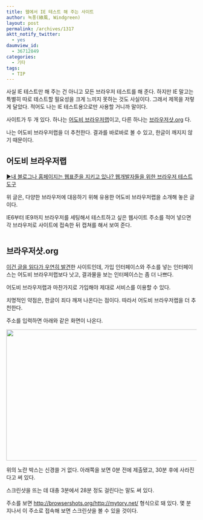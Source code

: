 ```yaml
---
title: 웹에서 IE 테스트 해 주는 사이트
author: 녹풍(綠風, Windgreen)
layout: post
permalink: /archives/1317
aktt_notify_twitter:
  - yes
daumview_id:
  - 36712849
categories:
  - 기타
tags:
  - TIP
---
```

사실 IE 테스트만 해 주는 건 아니고 모든 브라우저 테스트를 해 준다. 하지만 IE 말고는 특별히 따로 테스트할 필요성을 크게 느끼지 못하는 것도 사실이다. 그래서 제목을 저렇게 달았다. 적어도 나는 IE 테스트용으로만 사용할 거니까 말이다.

사이트가 두 개 있다. 하나는 [어도비 브라우저랩][1]이고, 다른 하나는 [브라우저샷.org][2] 다.

나는 어도비 브라우저랩을 더 추천한다. 결과를 바로바로 볼 수 있고, 한글이 깨지지 않기 때문이다.

## 어도비 브라우저랩

[▶내 블로그나 홈페이지는 웹표준을 지키고 있나? 웹개발자들을 위한 브라우저 테스트 도구][3]

위 글은, 다양한 브라우저에 대응하기 위해 유용한 어도비 브라우저랩을 소개해 놓은 글이다.

IE6부터 IE9까지 브라우저를 세팅해서 테스트하고 싶은 웹사이트 주소를 적어 넣으면 각 브라우저로 사이트에 접속한 뒤 캡쳐를 해서 보여 준다.

<p style="text-align: center;">
  <img class=" aligncenter" src="https://dl.dropbox.com/u/15546257/blog/mytory/adobe-browser-lab.png" alt="" />
</p>

## 브라우저샷.org

[이건 글을 읽다가 우연히 발견][4]한 사이트인데, 가입 인터페이스와 주소를 넣는 인터페이스는 어도비 브라우저랩보다 낫고, 결과물을 보는 인터페이스는 좀 더 나쁘다.

어도비 브라우저랩과 마찬가지로 가입해야 제대로 서비스를 이용할 수 있다.

치명적인 약점은, 한글이 죄다 깨져 나온다는 점이다. 따라서 어도비 브라우저랩을 더 추천한다.

주소를 입력하면 아래와 같은 화면이 나온다.

<img class="aligncenter" src="https://dl.dropbox.com/u/15546257/blog/mytory/browsershots.org.png" alt="" width="1027" height="347" />

위의 노란 박스는 신경쓸 거 없다. 아래쪽을 보면 0분 전에 제출됐고, 30분 후에 사라진다고 써 있다.

스크린샷을 뜨는 데 대충 3분에서 28분 정도 걸린다는 말도 써 있다.

주소를 보면 http://browsershots.org/http://mytory.net/ 형식으로 돼 있다. 몇 분 지나서 이 주소로 접속해 보면 스크린샷을 볼 수 있을 것이다.

 [1]: https://browserlab.adobe.com
 [2]: http://browsershots.org
 [3]: http://www.think-tank.co.kr/126
 [4]: http://speckyboy.com/2011/06/05/useful-tools-to-check-cross-browser-compatibility-issues/